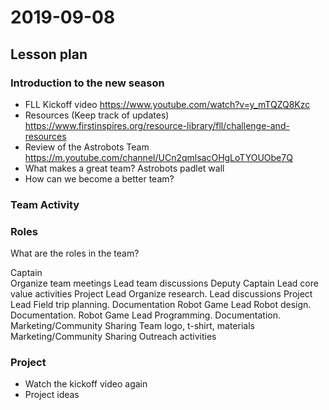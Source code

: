 # 2019-09-08

## Lesson plan

### Introduction to the new season

* FLL Kickoff video https://www.youtube.com/watch?v=y_mTQZQ8Kzc
* Resources (Keep track of updates) https://www.firstinspires.org/resource-library/fll/challenge-and-resources
* Review of the Astrobots Team
https://m.youtube.com/channel/UCn2qmlsacOHgLoTYOUObe7Q
* What makes a great team?
Astrobots padlet wall
* How can we become a better team?

### Team Activity

### Roles

What are the roles in the team?

Captain  
  Organize team meetings
  Lead team discussions
Deputy Captain
  Lead core value activities
Project Lead
  Organize research. Lead discussions
Project Lead
  Field trip planning. Documentation
Robot Game Lead
  Robot design. Documentation.
Robot Game Lead
  Programming. Documentation.
Marketing/Community Sharing
  Team logo, t-shirt, materials
Marketing/Community Sharing
  Outreach activities

### Project

* Watch the kickoff video again
* Project ideas
